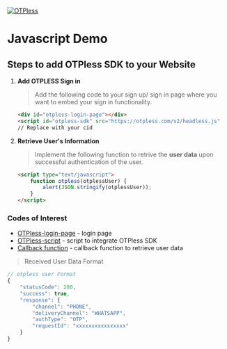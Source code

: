 [![OTPless](https://d1j61bbz9a40n6.cloudfront.net/website/home/v4/logo/black_logo.svg)](https://otpless.com/platforms/javascript)

# Javascript Demo

## Steps to add OTPless SDK to your Website

1. **Add OTPLESS Sign in**

    > Add the following code to your sign up/ sign in page where you want to embed your sign in functionality.

    ```html
    <div id="otpless-login-page"></div>
    <script id="otpless-sdk" src="https://otpless.com/v2/headless.js"  data-appid="YOUR_APP_ID"></script>
    // Replace with your cid
    ```

2. **Retrieve User's Information**

    > Implement the following function to retrive the **user data** upon successful authentication of the user.

    ```html
    <script type="text/javascript">
        function otpless(otplessUser) {
            alert(JSON.stringify(otplessUser));
        }
    </script>
    ```

### Codes of Interest

- [OTPless-login-page](loginpage.html#L11) - login page
- [OTPless-script](loginpage.html#L13) - script to integrate OTPless SDK
- [Callback function](loginpage.html#L17) - callback function to retrieve user data

> Received User Data Format

```js
// otpless user Format
{
    "statusCode": 200,
    "success": true,
    "response": {
        "channel": "PHONE",
        "deliveryChannel": "WHATSAPP",
        "authType": "OTP",
        "requestId": "xxxxxxxxxxxxxxxx"
    }
}
```
